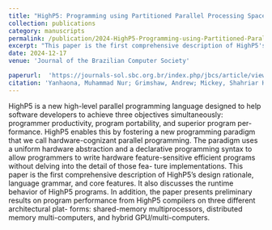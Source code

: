 ```yaml
---
title: "HighP5: Programming using Partitioned Parallel Processing Spaces (Submission Accepted)"
collection: publications
category: manuscripts
permalink: /publication/2024-HighP5-Programming-using-Partitioned-Parallel-Processing-Spaces
excerpt: "This paper is the first comprehensive description of HighP5's design rationale, language grammar, and core features."
date: 2024-12-17
venue: 'Journal of the Brazilian Computer Society'

paperurl:  'https://journals-sol.sbc.org.br/index.php/jbcs/article/view/4345/3038'
citation: 'Yanhaona, Muhammad Nur; Grimshaw, Andrew; Mickey, Shahriar Hasan, You. (2024). &quot;HighP5: Programming using Partitioned Parallel Processing Spaces.&quot; <i>Journal of the Brazilian Computer Society</i>. 1(2).'
---
```


HighP5 is a new high-level parallel programming language designed to help software developers to
achieve three objectives simultaneously: programmer productivity, program portability, and superior program per-
formance. HighP5 enables this by fostering a new programming paradigm that we call hardware-cognizant parallel
programming. The paradigm uses a uniform hardware abstraction and a declarative programming syntax to allow
programmers to write hardware feature-sensitive efficient programs without delving into the detail of those fea-
ture implementations. This paper is the first comprehensive description of HighP5’s design rationale, language
grammar, and core features. It also discusses the runtime behavior of HighP5 programs. In addition, the paper
presents preliminary results on program performance from HighP5 compilers on three different architectural plat-
forms: shared-memory multiprocessors, distributed memory multi-computers, and hybrid GPU/multi-computers.

